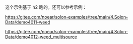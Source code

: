 这个示例基于 h2 跑的。还可以参考示例：

https://gitee.com/noear/solon-examples/tree/main/4.Solon-Data/demo4011-weed

https://gitee.com/noear/solon-examples/tree/main/4.Solon-Data/demo4012-weed_multisource